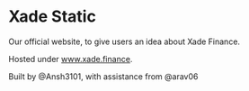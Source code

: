 # Xade Static

Our official website, to give users an idea about Xade Finance.

Hosted under www.xade.finance.


Built by @Ansh3101, with assistance from @arav06

